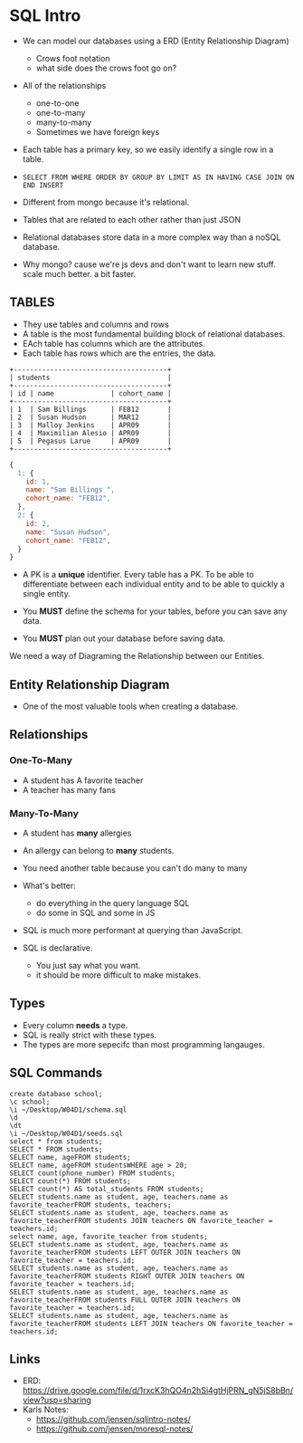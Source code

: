 # SQL Intro


* We can model our databases using a ERD (Entity Relationship Diagram)
  - Crows foot notation
  - what side does the crows foot go on?
* All of the relationships
  - one-to-one
  - one-to-many
  - many-to-many
  * Sometimes we have foreign keys
* Each table has a primary key, so we easily identify a single row in a table.
* `SELECT FROM WHERE ORDER BY GROUP BY LIMIT AS IN HAVING CASE JOIN ON END INSERT`

* Different from mongo because it's relational.
* Tables that are related to each other rather than just JSON
* Relational databases store data in a more complex way than a noSQL database.

* Why mongo? cause we're js devs and don't want to learn new stuff. scale much better. a bit faster.

## TABLES

* They use tables and columns and rows
* A table is the most fundamental building block of relational databases.
* EAch table has columns which are the attributes.
* Each table has rows which are the entries, the data.


```
+--------------------------------------+
| students                             |
+--------------------------------------+
| id | name              | cohort_name |
+--------------------------------------+
| 1  | Sam Billings      | FEB12       |
| 2  | Susan Hudson      | MAR12       |
| 3  | Malloy Jenkins    | APR09       |
| 4  | Maximilian Alesio | APR09       |
| 5  | Pegasus Larue     | APR09       |
+--------------------------------------+
```

```js
{
  1: {
    id: 1,
    name: "Sam Billings ",
    cohort_name: "FEB12",
  },
  2: {
    id: 2,
    name: "Susan Hudson",
    cohort_name: "FEB12",
  }
}
```

* A PK is a **unique** identifier. Every table has a PK. To be able to differentiate between each individual entity and to be able to quickly a single entity. 

* You **MUST** define the schema for your tables, before you can save any data.
* You **MUST** plan out your database before saving data.

We need a way of Diagraming the Relationship between our Entities.

## Entity Relationship Diagram

* One of the most valuable tools when creating a database.

## Relationships

### One-To-Many

* A student has A favorite teacher
* A teacher has many fans

### Many-To-Many

* A student has **many** allergies
* An allergy can belong to **many** students.

* You need another table because you can't do many to many

* What's better:
  - do everything in the query language SQL
  - do some in SQL and some in JS

* SQL is much more performant at querying than JavaScript.
* SQL is declarative. 
  - You just say what you want.
  - it should be more difficult to make mistakes.

## Types

* Every column **needs** a type. 
* SQL is really strict with these types.
* The types are more sepecifc than most programming langauges. 

## SQL Commands

```psql
create database school;
\c school;
\i ~/Desktop/W04D1/schema.sql
\d
\dt
\i ~/Desktop/W04D1/seeds.sql
select * from students;
SELECT * FROM students;
SELECT name, ageFROM students;
SELECT name, ageFROM studentsWHERE age > 20;
SELECT count(phone_number) FROM students;
SELECT count(*) FROM students;
SELECT count(*) AS total_students FROM students;
SELECT students.name as student, age, teachers.name as favorite_teacherFROM students, teachers;
SELECT students.name as student, age, teachers.name as favorite_teacherFROM students JOIN teachers ON favorite_teacher = teachers.id;
select name, age, favorite_teacher from students;
SELECT students.name as student, age, teachers.name as favorite_teacherFROM students LEFT OUTER JOIN teachers ON favorite_teacher = teachers.id;
SELECT students.name as student, age, teachers.name as favorite_teacherFROM students RIGHT OUTER JOIN teachers ON favorite_teacher = teachers.id;
SELECT students.name as student, age, teachers.name as favorite_teacherFROM students FULL OUTER JOIN teachers ON favorite_teacher = teachers.id;
SELECT students.name as student, age, teachers.name as favorite_teacherFROM students LEFT JOIN teachers ON favorite_teacher = teachers.id;
```

## Links

* ERD: https://drive.google.com/file/d/1rxcK3hQO4n2hSi4gtHjPRN_gN5jS8bBn/view?usp=sharing
* Karls Notes:
  - https://github.com/jensen/sqlintro-notes/
  - https://github.com/jensen/moresql-notes/